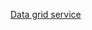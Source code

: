 


[Data grid service](https://github.com/atiq-shumon/angularframework/blob/master/services/datagrid.md)
